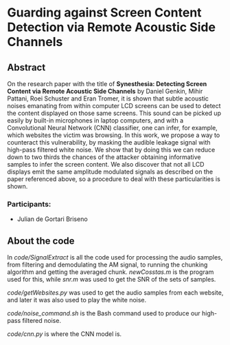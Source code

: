 # Guarding against Screen Content Detection via Remote Acoustic Side Channels

## Abstract
On the research paper with the title of **Synesthesia: Detecting Screen Content via Remote Acoustic Side Channels** by Daniel Genkin, Mihir Pattani, Roei Schuster and Eran Tromer, it is shown that subtle acoustic noises emanating from within computer LCD screens can be used to detect the content displayed on those same screens. This sound can be picked up easily by built-in microphones in laptop computers, and with a Convolutional Neural Network (CNN) classifier, one can infer, for example, which websites the victim was browsing.
In this work, we propose a way to counteract this vulnerability, by masking the audible leakage signal with high-pass filtered white noise. We show that by doing this we can reduce down to two thirds the chances of the attacker obtaining informative samples to infer the screen content. We also discover that not all LCD displays emit the same amplitude modulated signals as described on the paper referenced above, so a procedure to deal with these particularities is shown.

### Participants:

* Julian de Gortari Briseno

## About the code

In *code/SignalExtract* is all the code used for processing the audio samples, from filtering and demodulating the AM signal, to running the chunking algorithm and getting the averaged chunk. *newCosstas.m* is the program used for this, while *snr.m* was used to get the SNR of the sets of samples.

*code/getWebsites.py* was used to get the audio samples from each website, and later it was also used to play the white noise.

*code/noise_command.sh* is the Bash command used to produce our high-pass filtered noise.

*code/cnn.py* is where the CNN model is.
